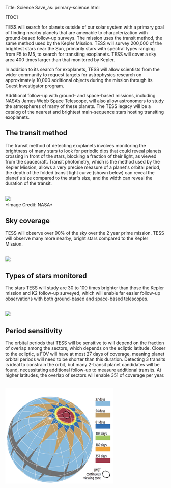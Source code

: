 Title: Science
Save_as: primary-science.html

[TOC]

TESS will search for planets outside of our solar system with a primary goal of finding nearby planets that are amenable to characterization with ground-based follow-up surveys. The mission uses the transit method, the same method used by the Kepler Mission. TESS will survey 200,000 of the brightest stars near the Sun, primarily stars with spectral types ranging from F5 to M5, to search for transiting exoplanets. TESS will cover a sky area 400 times larger than that monitored by Kepler.

In addition to its search for exoplanets, TESS will allow scientists from the wider community to request targets for astrophysics research on approximately 10,000 additional objects during the mission through its Guest Investigator program.

 Additional follow-up with ground- and space-based missions, including NASA’s James Webb Space Telescope, will also allow astronomers to study the atmospheres of many of these planets. The TESS legacy will be a catalog of the nearest and brightest main-sequence stars hosting transiting exoplanets. 


## The transit method

The transit method of detecting exoplanets involves monitoring the brightness of many stars to look for periodic dips that could reveal planets crossing in front of the stars, blocking a fraction of their light, as viewed from the spacecraft. Transit photometry, which is the method used by the Kepler Mission, allows a very precise measure of a planet's orbital period, the depth of the folded transit light curve (shown below) can reveal the planet's size compared to the star's size, and the width can reveal the duration of the transit.

<br/>
<img class="img-responsive" style="max-width:67%;" src="images/mission/transit_white.png">
<br/>
*Image Credit: NASA*

## Sky coverage

TESS will observe over 90% of the sky over the 2 year prime mission. TESS will observe many more nearby, bright stars compared to the Kepler Mission.

<br/>
<img class="img-responsive" style="max-width:67%;" src="images/mission/tess_search_space.png">
<br/>


## Types of stars monitored

The stars TESS will study are 30 to 100 times brighter than those the Kepler mission and K2 follow-up surveyed, which will enable far easier follow-up observations with both ground-based and space-based telescopes. 

<br/>
<img class="img-responsive" style="max-width:67%;" src="images/mission/tess_bright_stars.png">
<br/>


## Period sensitivity

The orbital periods that TESS will be sensitive to will depend on the fraction of overlap among the sectors, which depends on the ecliptic latitude. Closer to the ecliptic, a FOV will have at most 27 days of coverage, meaning planet orbital periods will need to be shorter than this duration. Detecting 3 transits is ideal to constrain the orbit, but many 2-transit planet candidates will be found, necessitating additional follow-up to measure additional transits. At higher latitudes, the overlap of sectors will enable 351 of coverage per year.



<br/>
<img class="img-responsive" style="max-width:67%;" src="images/mission/tess_2yearskycoverage.png">
<br/>






